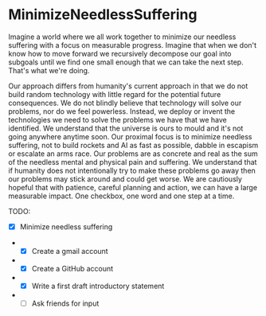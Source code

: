 # MinimizeNeedlessSuffering

Imagine a world where we all work together to minimize our needless suffering with a focus on measurable progress. Imagine that when we don't know how to move forward we recursively decompose our goal into subgoals until we find one small enough that we can take the next step. That's what we're doing.

Our approach differs from humanity's current approach in that we do not build random technology with little regard for the potential future consequences. We do not blindly believe that technology will solve our problems, nor do we feel powerless. Instead, we deploy or invent the technologies we need to solve the problems we have that we have identified. We understand that the universe is ours to mould and it's not going anywhere anytime soon. Our proximal focus is to minimize needless suffering, not to build rockets and AI as fast as possible, dabble in escapism or escalate an arms race. Our problems are as concrete and real as the sum of the needless mental and physical pain and suffering. We understand that if humanity does not intentionally try to make these problems go away then our problems may stick around and could get worse. We are cautiously hopeful that with patience, careful planning and action, we can have a large measurable impact. One checkbox, one word and one step at a time.

TODO:
- [x] Minimize needless suffering
- - [x] Create a gmail account
- - [x] Create a GitHub account
- - [x] Write a first draft introductory statement
- - [ ] Ask friends for input
